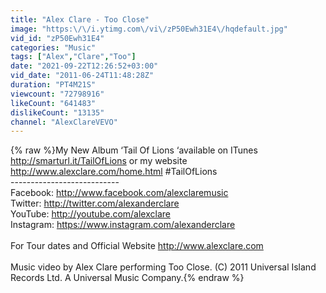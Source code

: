 ```yaml
---
title: "Alex Clare - Too Close"
image: "https:\/\/i.ytimg.com\/vi\/zP50Ewh31E4\/hqdefault.jpg"
vid_id: "zP50Ewh31E4"
categories: "Music"
tags: ["Alex","Clare","Too"]
date: "2021-09-22T12:26:52+03:00"
vid_date: "2011-06-24T11:48:28Z"
duration: "PT4M21S"
viewcount: "72798916"
likeCount: "641483"
dislikeCount: "13135"
channel: "AlexClareVEVO"
---
```

{% raw %}My New Album ‘Tail Of Lions ‘available on ITunes <a rel="nofollow" target="blank" href="http://smarturl.it/TailOfLions">http://smarturl.it/TailOfLions</a>  or my website <a rel="nofollow" target="blank" href="http://www.alexclare.com/home.html">http://www.alexclare.com/home.html</a>  #TailOfLions<br />---------------------------<br />Facebook: <a rel="nofollow" target="blank" href="http://www.facebook.com/alexclaremusic">http://www.facebook.com/alexclaremusic</a><br />Twitter: <a rel="nofollow" target="blank" href="http://twitter.com/alexanderclare">http://twitter.com/alexanderclare</a><br />YouTube: <a rel="nofollow" target="blank" href="http://youtube.com/alexclare">http://youtube.com/alexclare</a><br />Instagram: <a rel="nofollow" target="blank" href="https://www.instagram.com/alexanderclare">https://www.instagram.com/alexanderclare</a><br /> <br />For Tour dates and Official Website <a rel="nofollow" target="blank" href="http://www.alexclare.com">http://www.alexclare.com</a><br /> <br />Music video by Alex Clare performing Too Close. (C) 2011 Universal Island Records Ltd. A Universal Music Company.{% endraw %}
